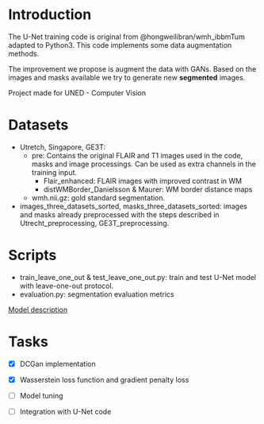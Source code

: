 # Introduction

The U-Net training code is original from @hongweilibran/wmh_ibbmTum adapted to Python3. This code implements some data augmentation methods.

The improvement we propose is augment the data with GANs. Based on the images and masks available we try to generate new **segmented** images.

Project made for UNED - Computer Vision

# Datasets

- Utretch, Singapore, GE3T:
  - pre: Contains the original FLAIR and T1 images used in the code, masks and image processings. Can be used as extra channels in the training input.
    - Flair_enhanced: FLAIR images with improved contrast in WM
    - distWMBorder_Danielsson & Maurer: WM border distance maps
  - wmh.nii.gz: gold standard segmentation.
- images_three_datasets_sorted, masks_three_datasets_sorted: images and masks already preprocessed with the steps described in Utrecht_preprocessing, GE3T_preprocessing.

# Scripts

- train_leave_one_out & test_leave_one_out.py: train and test U-Net model with leave-one-out protocol.
- evaluation.py: segmentation evaluation metrics

[Model description](https://www.sciencedirect.com/science/article/pii/S1053811918305974?via%3Dihub)

# Tasks
- [x] DCGan implementation
- [x] Wasserstein loss function and gradient penalty loss
- [ ] Model tuning
- [ ] Integration with U-Net code 


